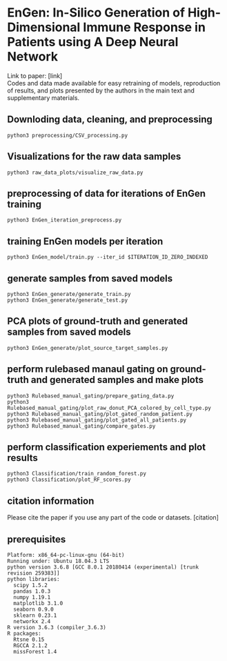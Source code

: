 # 

# EnGen: In-Silico Generation of High-Dimensional Immune Response in Patients using A Deep Neural Network

Link to paper: [link] \
Codes and data made available for easy retraining of models, reproduction of results, and plots presented by the authors in the main text and supplementary materials.

## Downloding data, cleaning, and preprocessing
```
python3 preprocessing/CSV_processing.py
```
## Visualizations for the raw data samples
```
python3 raw_data_plots/visualize_raw_data.py
```
## preprocessing of data for iterations of EnGen training
```
python3 EnGen_iteration_preprocess.py
```
## training EnGen models per iteration
```
python3 EnGen_model/train.py --iter_id $ITERATION_ID_ZERO_INDEXED
```
## generate samples from saved models 
```
python3 EnGen_generate/generate_train.py
python3 EnGen_generate/generate_test.py
```
## PCA plots of ground-truth and generated samples from saved models 
```
python3 EnGen_generate/plot_source_target_samples.py
```
## perform rulebased manaul gating on ground-truth and generated samples and make plots
```
python3 Rulebased_manual_gating/prepare_gating_data.py
python3 Rulebased_manual_gating/plot_raw_donut_PCA_colored_by_cell_type.py
python3 Rulebased_manual_gating/plot_gated_random_patient.py
python3 Rulebased_manual_gating/plot_gated_all_patients.py
python3 Rulebased_manual_gating/compare_gates.py
```
## perform classification experiements and plot results
```
python3 Classification/train_random_forest.py
python3 Classification/plot_RF_scores.py
```

## citation information
Please cite the paper if you use any part of the code or datasets.
[citation]

## prerequisites
```
Platform: x86_64-pc-linux-gnu (64-bit)
Running under: Ubuntu 18.04.3 LTS
python version 3.6.8 [GCC 8.0.1 20180414 (experimental) [trunk revision 259383]]
python libraries:
  scipy 1.5.2
  pandas 1.0.3
  numpy 1.19.1
  matplotlib 3.1.0
  seaborn 0.9.0
  sklearn 0.23.1
  networkx 2.4
R version 3.6.3 (compiler_3.6.3)
R packages:
  Rtsne 0.15
  RGCCA 2.1.2
  missForest 1.4
```
